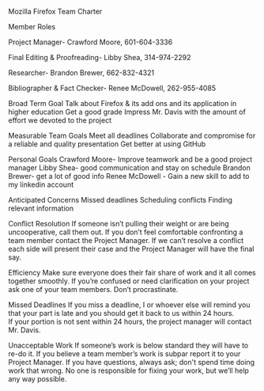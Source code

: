 Mozilla Firefox Team Charter


Member Roles

Project Manager- Crawford Moore, 601-604-3336 

Final Editing & Proofreading- Libby Shea, 314-974-2292

Researcher- Brandon Brewer, 662-832-4321

Bibliographer & Fact Checker- Renee McDowell, 262-955-4085

Broad Term Goal 
Talk about Firefox & its add ons and its application in higher education 
Get a good grade
Impress Mr. Davis with the amount of effort we devoted to the project

Measurable Team Goals
Meet all deadlines
Collaborate and compromise for a reliable and quality presentation 
Get better at using GitHub

Personal Goals
Crawford Moore- Improve teamwork and be a good project manager
Libby Shea- good communication and stay on schedule
Brandon Brewer- get a lot of good info
Renee McDowell - Gain a new skill to add to my linkedin account

Anticipated Concerns
Missed deadlines 
Scheduling conflicts 
Finding relevant information 

Conflict Resolution 
If someone isn’t pulling their weight or are being uncooperative, call them out.
If you don’t feel comfortable confronting a team member contact the Project Manager. 
If we can’t resolve a conflict each side will present their case and the Project Manager will have the final say. 

Efficiency
Make sure everyone does their fair share of work and it all comes together smoothly.
If you’re confused or need clarification on your project ask one of your team members.
Don’t procrastinate.

Missed Deadlines 
If you miss a deadline, I or whoever else will remind you that your part is late and you should get it back to us within 24 hours.  
If your portion is not sent within 24 hours, the project manager will contact Mr. Davis.

Unacceptable Work
If someone’s work is below standard they will have to re-do it. 
If you believe a team member’s work is subpar report it to your Project Manager.
If you have questions, always ask; don't spend time doing work that wrong.
No one is responsible for fixing your work, but we’ll help any way possible.

